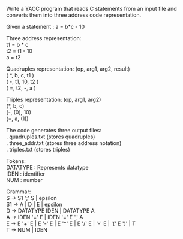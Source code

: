 Write a YACC program that reads C statements from an input file and converts them into three address code representation.

Given a statement : a = b*c - 10  

Three address representation:  
t1 = b * c  
t2 = t1 - 10  
a = t2  

Quadruples representation:  (op, arg1, arg2, result)  
( *, b, c, t1 )      
( -, t1, 10, t2 )    
( =, t2, -, a )  


Triples representation: (op, arg1, arg2)  
(*, b, c)     
(-, (0), 10)   
(=, a, (1))  

The code generates three output files:  
.  quadruples.txt (stores quadruples)  
.  three_addr.txt (stores three address notation)  
. triples.txt (stores triples)  

Tokens:  
DATATYPE : Represents datatype  
IDEN : identifier  
NUM : number  

Grammar:  
S -> S1 ';' S | epsilon  
S1 -> A | D | E | epsilon  
D -> DATATYPE IDEN | DATATYPE A  
A -> IDEN '=' E | IDEN '=' E ',' A  
E -> E '+' E | E '-' E | E '*' E | E '/' E | '-' E | '(' E ')' | T  
T -> NUM | IDEN  
